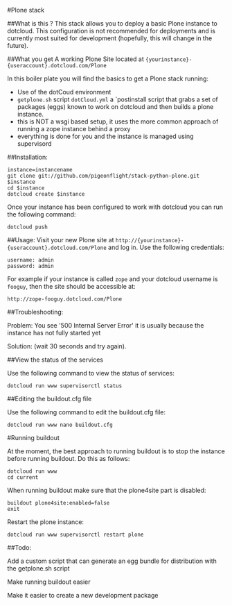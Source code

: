 #Plone stack 

##What is this ?
This stack allows you to deploy a basic Plone instance to dotcloud. This configuration is not recommended for deployments and is 
currently most suited for development (hopefully, this will change in the future).

##What you get
A working Plone Site located at
`{yourinstance}-{useraccount}.dotcloud.com/Plone`

In this boiler plate you will find the basics to get a Plone stack running:
* Use of the dotCoud environment
* `getplone.sh` script `dotCloud.yml` a `postinstall script that grabs a set of packages (eggs) known to work on dotcloud and then builds a plone instance.
* this is NOT a wsgi based setup, it uses the more common approach of
  running a zope instance behind a proxy
* everything is done for you and the instance is managed using supervisord

##Installation:

    instance=instancename
    git clone git://github.com/pigeonflight/stack-python-plone.git $instance
    cd $instance
    dotcloud create $instance

Once your instance has been configured to work with dotcloud you can run
the following command:

    dotcloud push 
  
##Usage:
Visit your new Plone site at
`http://{yourinstance}-{useraccount}.dotcloud.com/Plone` and log in.
Use the following credentials:

    username: admin
    password: admin

For example if your instance is called `zope` and your dotcloud username is
`fooguy`, then the site should be accessible at:

    http://zope-fooguy.dotcloud.com/Plone
    

##Troubleshooting:

Problem: You see '500 Internal Server Error' it is usually because the
instance has not fully started yet 

Solution: (wait 30 seconds and try again).

##View the status of the services

Use the following command to view the status of services:

    dotcloud run www supervisorctl status
    
##Editing the buildout.cfg file

Use the following command to edit the buildout.cfg file:

    dotcloud run www nano buildout.cfg

#Running buildout

At the moment, the best approach to running buildout is to stop the instance before
running buildout. Do this as follows:

    dotcloud run www
    cd current
    
When running buildout make sure that the plone4site part is disabled:

    buildout plone4site:enabled=false
    exit

Restart the plone instance:

    dotcloud run www supervisorctl restart plone
    
##Todo:

Add a custom script that can generate an egg bundle for distribution with the getplone.sh script

Make running buildout easier

Make it easier to create a new development package